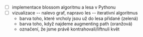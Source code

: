- [ ] implementace blossom algoritmu a lesa v Pythonu
- [ ] vizualizace -- nalevo graf, napravo les -- iterativní algoritmus
	- barva toho, které vrcholy jsou už do lesa přidané (zelená)
	- barva toho, když najdeme augmenting path (oranžová)
	- označení, že jsme právě kontrahovali/liftnuli květ
